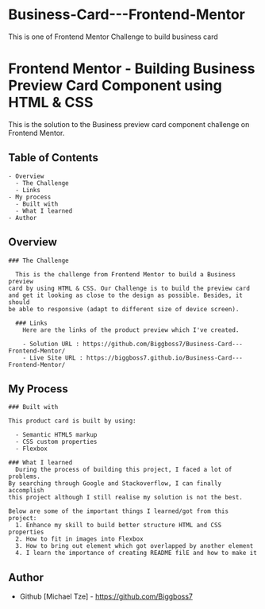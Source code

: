 # Business-Card---Frontend-Mentor

This is one of Frontend Mentor Challenge to build business card

# Frontend Mentor - Building Business Preview Card Component using HTML & CSS

This is the solution to the Business preview card component challenge on Frontend Mentor.

## Table of Contents

    - Overview
      - The Challenge
      - Links
    - My process
      - Built with
      - What I learned
    - Author

## Overview

	### The Challenge

	  This is the challenge from Frontend Mentor to build a Business preview
	card by using HTML & CSS. Our Challenge is to build the preview card
	and get it looking as close to the design as possible. Besides, it should
	be able to responsive (adapt to different size of device screen).

	  ### Links
	    Here are the links of the product preview which I've created.
	  
	    - Solution URL : https://github.com/Biggboss7/Business-Card---Frontend-Mentor/
	    - Live Site URL : https://biggboss7.github.io/Business-Card---Frontend-Mentor/

## My Process

	### Built with
	
	This product card is built by using:
	
	  - Semantic HTML5 markup
	  - CSS custom properties
	  - Flexbox

	### What I learned
	  During the process of building this project, I faced a lot of problems.
	By searching through Google and Stackoverflow, I can finally accomplish
	this project although I still realise my solution is not the best.

	Below are some of the important things I learned/got from this project:
	  1. Enhance my skill to build better structure HTML and CSS properties
	  2. How to fit in images into Flexbox
	  3. How to bring out element which got overlapped by another element
	  4. I learn the importance of creating README filE and how to make it

## Author

  - Github [Michael Tze] - https://github.com/Biggboss7


